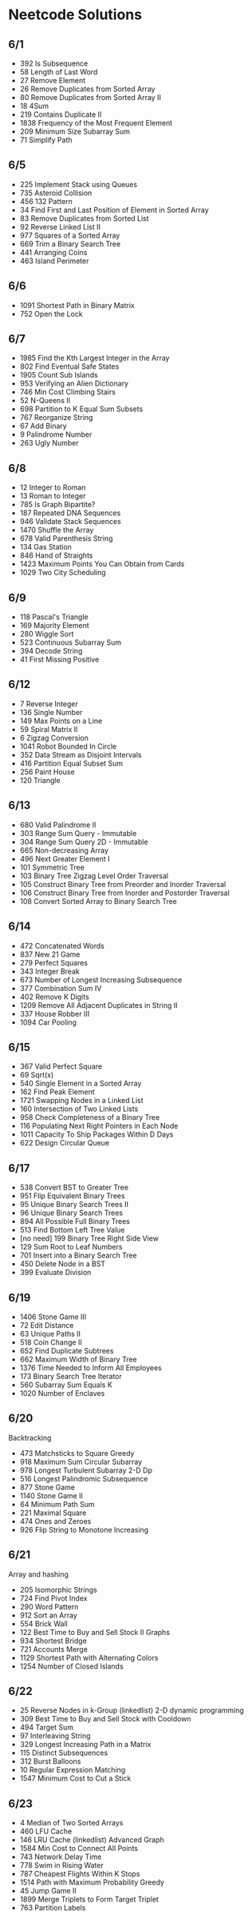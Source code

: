 # Neetcode Solutions

## 6/1
- 392 Is Subsequence
- 58 Length of Last Word
- 27 Remove Element
- 26 Remove Duplicates from Sorted Array
- 80 Remove Duplicates from Sorted Array II
- 18 4Sum
- 219 Contains Duplicate II
- 1838 Frequency of the Most Frequent Element
- 209 Minimum Size Subarray Sum
- 71 Simplify Path

## 6/5
- 225 Implement Stack using Queues
- 735 Asteroid Collision
- 456 132 Pattern
- 34 Find First and Last Position of Element in Sorted Array
- 83 Remove Duplicates from Sorted List
- 92 Reverse Linked List II
- 977 Squares of a Sorted Array
- 669 Trim a Binary Search Tree
- 441 Arranging Coins
- 463 Island Perimeter

## 6/6
- 1091 Shortest Path in Binary Matrix
- 752 Open the Lock

## 6/7
- 1985 Find the Kth Largest Integer in the Array
- 802 Find Eventual Safe States
- 1905 Count Sub Islands
- 953 Verifying an Alien Dictionary
- 746 Min Cost Climbing Stairs
- 52 N-Queens II
- 698 Partition to K Equal Sum Subsets
- 767 Reorganize String
- 67 Add Binary
- 9 Palindrome Number
- 263 Ugly Number

## 6/8
- 12 Integer to Roman
- 13 Roman to Integer
- 785 Is Graph Bipartite?
- 187 Repeated DNA Sequences
- 946 Validate Stack Sequences
- 1470 Shuffle the Array
- 678 Valid Parenthesis String
- 134 Gas Station
- 846 Hand of Straights
- 1423 Maximum Points You Can Obtain from Cards
- 1029 Two City Scheduling

## 6/9
- 118 Pascal's Triangle
- 169 Majority Element
- 280 Wiggle Sort
- 523 Continuous Subarray Sum
- 394 Decode String
- 41 First Missing Positive

## 6/12
- 7 Reverse Integer
- 136 Single Number
- 149 Max Points on a Line
- 59 Spiral Matrix II
- 6 Zigzag Conversion
- 1041 Robot Bounded In Circle
- 352 Data Stream as Disjoint Intervals
- 416 Partition Equal Subset Sum
- 256 Paint House
- 120 Triangle

## 6/13
- 680 Valid Palindrome II
- 303 Range Sum Query - Immutable
- 304 Range Sum Query 2D - Immutable
- 665 Non-decreasing Array
- 496 Next Greater Element I
- 101 Symmetric Tree
- 103 Binary Tree Zigzag Level Order Traversal
- 105 Construct Binary Tree from Preorder and Inorder Traversal
- 106 Construct Binary Tree from Inorder and Postorder Traversal
- 108 Convert Sorted Array to Binary Search Tree

## 6/14
- 472 Concatenated Words
- 837 New 21 Game
- 279 Perfect Squares
- 343 Integer Break
- 673 Number of Longest Increasing Subsequence
- 377 Combination Sum IV
- 402 Remove K Digits
- 1209 Remove All Adjacent Duplicates in String II
- 337 House Robber III
- 1094 Car Pooling

## 6/15
- 367 Valid Perfect Square
- 69 Sqrt(x)
- 540 Single Element in a Sorted Array
- 162 Find Peak Element
- 1721 Swapping Nodes in a Linked List
- 160 Intersection of Two Linked Lists
- 958 Check Completeness of a Binary Tree
- 116 Populating Next Right Pointers in Each Node
- 1011 Capacity To Ship Packages Within D Days
- 622 Design Circular Queue

## 6/17
- 538 Convert BST to Greater Tree
- 951 Flip Equivalent Binary Trees
- 95 Unique Binary Search Trees II
- 96 Unique Binary Search Trees
- 894 All Possible Full Binary Trees
- 513 Find Bottom Left Tree Value
- [no need] 199 Binary Tree Right Side View
- 129 Sum Root to Leaf Numbers
- 701 Insert into a Binary Search Tree
- 450 Delete Node in a BST
- 399 Evaluate Division

## 6/19
- 1406 Stone Game III
- 72 Edit Distance
- 63 Unique Paths II
- 518 Coin Change II
- 652 Find Duplicate Subtrees
- 662 Maximum Width of Binary Tree
- 1376 Time Needed to Inform All Employees
- 173 Binary Search Tree Iterator
- 560 Subarray Sum Equals K
- 1020 Number of Enclaves

## 6/20
Backtracking
- 473 Matchsticks to Square
Greedy
- 918 Maximum Sum Circular Subarray
- 978 Longest Turbulent Subarray
2-D Dp
- 516 Longest Palindromic Subsequence
- 877 Stone Game
- 1140 Stone Game II
- 64 Minimum Path Sum
- 221 Maximal Square
- 474 Ones and Zeroes
- 926 Flip String to Monotone Increasing

## 6/21
Array and hashing
- 205 Isomorphic Strings
- 724 Find Pivot Index
- 290 Word Pattern
- 912 Sort an Array
- 554 Brick Wall
- 122 Best Time to Buy and Sell Stock II
Graphs
- 934 Shortest Bridge
- 721 Accounts Merge
- 1129 Shortest Path with Alternating Colors
- 1254 Number of Closed Islands

## 6/22
- 25 Reverse Nodes in k-Group (linkedlist)
2-D dynamic programming
- 309 Best Time to Buy and Sell Stock with Cooldown
- 494 Target Sum
- 97 Interleaving String
- 329 Longest Increasing Path in a Matrix
- 115 Distinct Subsequences
- 312 Burst Balloons
- 10 Regular Expression Matching
- 1547 Minimum Cost to Cut a Stick

## 6/23
- 4 Median of Two Sorted Arrays
- 460 LFU Cache
- 146 LRU Cache (linkedlist)
Advanced Graph
- 1584  Min Cost to Connect All Points
- 743 Network Delay Time
- 778 Swim in Rising Water
- 787 Cheapest Flights Within K Stops
- 1514 Path with Maximum Probability
Greedy
- 45 Jump Game II
- 1899 Merge Triplets to Form Target Triplet
- 763 Partition Labels